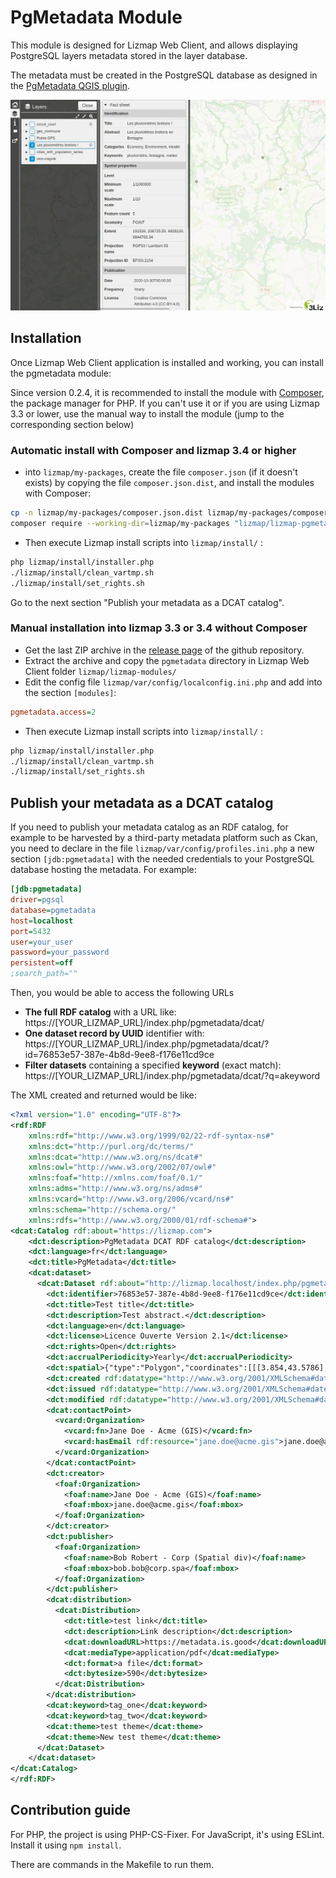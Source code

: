 # PgMetadata Module

This module is designed for Lizmap Web Client, and allows displaying PostgreSQL layers metadata stored in the
layer database.

The metadata must be created in the PostgreSQL database as designed in the
[PgMetadata QGIS plugin](https://github.com/3liz/qgis-pgmetadata-plugin).

![Metadata information panel](metadata_information_panel.jpeg)

## Installation

Once Lizmap Web Client application is installed and working, you can install the pgmetadata module:

Since version 0.2.4, it is recommended to install the module
with [Composer](https://getcomposer.org), the package manager for PHP.
If you can't use it or if you are using Lizmap 3.3 or lower, use the manual way to
install the module (jump to the corresponding section below)

### Automatic install with Composer and lizmap 3.4 or higher

* into `lizmap/my-packages`, create the file `composer.json` (if it doesn't exists)
  by copying the file `composer.json.dist`, and install the modules with Composer:

```bash
cp -n lizmap/my-packages/composer.json.dist lizmap/my-packages/composer.json
composer require --working-dir=lizmap/my-packages "lizmap/lizmap-pgmetadata-module"
```

* Then execute Lizmap install scripts into `lizmap/install/` :

```bash
php lizmap/install/installer.php
./lizmap/install/clean_vartmp.sh
./lizmap/install/set_rights.sh
```

Go to the next section "Publish your metadata as a DCAT catalog".

### Manual installation into lizmap 3.3 or 3.4 without Composer

* Get the last ZIP archive in the [release page](https://github.com/3liz/lizmap-pgmetadata-module/releases) of
  the github repository.
* Extract the archive and copy the `pgmetadata` directory in Lizmap Web Client folder `lizmap/lizmap-modules/`
* Edit the config file `lizmap/var/config/localconfig.ini.php` and add into 
  the section `[modules]`:

```ini
pgmetadata.access=2
```

* Then execute Lizmap install scripts into `lizmap/install/` :

```bash
php lizmap/install/installer.php
./lizmap/install/clean_vartmp.sh
./lizmap/install/set_rights.sh
```


## Publish your metadata as a DCAT catalog

If you need to publish your metadata catalog as an RDF catalog, for example to be harvested by a third-party
metadata platform such as Ckan, you need to declare in the file `lizmap/var/config/profiles.ini.php` a new
section `[jdb:pgmetadata]` with the needed credentials to your PostgreSQL database hosting the metadata. For
example:

```ini
[jdb:pgmetadata]
driver=pgsql
database=pgmetadata
host=localhost
port=5432
user=your_user
password=your_password
persistent=off
;search_path=""
```

Then, you would be able to access the following URLs

* **The full RDF catalog** with a URL like: https://[YOUR_LIZMAP_URL]/index.php/pgmetadata/dcat/
* **One dataset record by UUID** identifier with: https://[YOUR_LIZMAP_URL]/index.php/pgmetadata/dcat/?id=76853e57-387e-4b8d-9ee8-f176e11cd9ce
* **Filter datasets** containing a specified **keyword** (exact match): https://[YOUR_LIZMAP_URL]/index.php/pgmetadata/dcat/?q=akeyword

The XML created and returned would be like:

```xml
<?xml version="1.0" encoding="UTF-8"?>
<rdf:RDF
    xmlns:rdf="http://www.w3.org/1999/02/22-rdf-syntax-ns#"
    xmlns:dct="http://purl.org/dc/terms/"
    xmlns:dcat="http://www.w3.org/ns/dcat#"
    xmlns:owl="http://www.w3.org/2002/07/owl#"
    xmlns:foaf="http://xmlns.com/foaf/0.1/"
    xmlns:adms="http://www.w3.org/ns/adms#"
    xmlns:vcard="http://www.w3.org/2006/vcard/ns#"
    xmlns:schema="http://schema.org/"
    xmlns:rdfs="http://www.w3.org/2000/01/rdf-schema#">
<dcat:Catalog rdf:about="https://lizmap.com">
    <dct:description>PgMetadata DCAT RDF catalog</dct:description>
    <dct:language>fr</dct:language>
    <dct:title>PgMetadata</dct:title>
    <dcat:dataset>
      <dcat:Dataset rdf:about="http://lizmap.localhost/index.php/pgmetadata/dcat/?id=76853e57-387e-4b8d-9ee8-f176e11cd9ce">
        <dct:identifier>76853e57-387e-4b8d-9ee8-f176e11cd9ce</dct:identifier>
        <dct:title>Test title</dct:title>
        <dct:description>Test abstract.</dct:description>
        <dct:language>en</dct:language>
        <dct:license>Licence Ouverte Version 2.1</dct:license>
        <dct:rights>Open</dct:rights>
        <dct:accrualPeriodicity>Yearly</dct:accrualPeriodicity>
        <dct:spatial>{"type":"Polygon","coordinates":[[[3.854,43.5786],[3.854,43.622],[3.897,43.622],[3.897,43.5786],[3.854,43.5786]]]}</dct:spatial>
        <dct:created rdf:datatype="http://www.w3.org/2001/XMLSchema#dateTime">2020-12-31T09:16:16.980258</dct:created>
        <dct:issued rdf:datatype="http://www.w3.org/2001/XMLSchema#dateTime">2020-12-31T09:16:16.980258</dct:issued>
        <dct:modified rdf:datatype="http://www.w3.org/2001/XMLSchema#dateTime">2020-12-31T09:16:16.980258</dct:modified>
        <dcat:contactPoint>
          <vcard:Organization>
            <vcard:fn>Jane Doe - Acme (GIS)</vcard:fn>
            <vcard:hasEmail rdf:resource="jane.doe@acme.gis">jane.doe@acme.gis</vcard:hasEmail>
          </vcard:Organization>
        </dcat:contactPoint>
        <dct:creator>
          <foaf:Organization>
            <foaf:name>Jane Doe - Acme (GIS)</foaf:name>
            <foaf:mbox>jane.doe@acme.gis</foaf:mbox>
          </foaf:Organization>
        </dct:creator>
        <dct:publisher>
          <foaf:Organization>
            <foaf:name>Bob Robert - Corp (Spatial div)</foaf:name>
            <foaf:mbox>bob.bob@corp.spa</foaf:mbox>
          </foaf:Organization>
        </dct:publisher>
        <dcat:distribution>
          <dcat:Distribution>
            <dct:title>test link</dct:title>
            <dct:description>Link description</dct:description>
            <dcat:downloadURL>https://metadata.is.good</dcat:downloadURL>
            <dcat:mediaType>application/pdf</dcat:mediaType>
            <dct:format>a file</dct:format>
            <dct:bytesize>590</dct:bytesize>
          </dcat:Distribution>
        </dcat:distribution>
        <dcat:keyword>tag_one</dcat:keyword>
        <dcat:keyword>tag_two</dcat:keyword>
        <dcat:theme>test theme</dcat:theme>
        <dcat:theme>New test theme</dcat:theme>
      </dcat:Dataset>
    </dcat:dataset>
</dcat:Catalog>
</rdf:RDF>
```

## Contribution guide

For PHP, the project is using PHP-CS-Fixer.
For JavaScript, it's using ESLint. Install it using `npm install`.

There are commands in the Makefile to run them.
